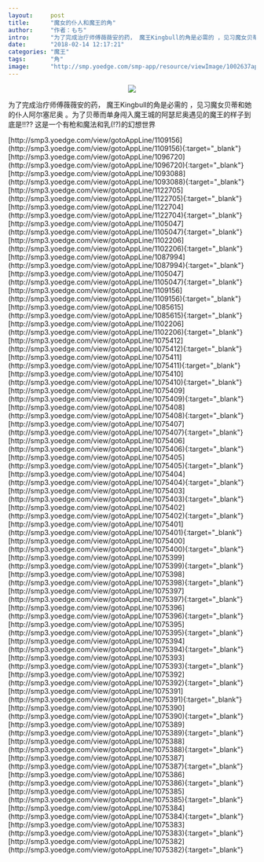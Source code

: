 ```yaml
---
layout:     post
title:      "魔女的仆人和魔王的角"
author:     "作者：もち"
intro:      "为了完成治疗师傅薇薇安的药， 魔王Kingbull的角是必需的 ，见习魔女贝蒂和她的仆人阿尔塞尼奥 。为了贝蒂而单身闯入魔王城的阿瑟尼奥遇见的魔王的样子到底是!!?? 这是一个有枪和魔法和乳(!?)的幻想世界"
date:       "2018-02-14 12:17:21"
categories: "魔王"
tags:       "角"
image:      "http://smp.yoedge.com/smp-app/resource/viewImage/1002637appline.png"
---
```

<div style="text-align: center">
<p><img src="http://smp.yoedge.com/smp-app/resource/viewImage/1002637appline.png"/></p>
</div>
<p class="post-meta">
<span>为了完成治疗师傅薇薇安的药， 魔王Kingbull的角是必需的 ，见习魔女贝蒂和她的仆人阿尔塞尼奥 。为了贝蒂而单身闯入魔王城的阿瑟尼奥遇见的魔王的样子到底是!!?? 这是一个有枪和魔法和乳(!?)的幻想世界</span>
</p>
[http://smp3.yoedge.com/view/gotoAppLine/1109156](http://smp3.yoedge.com/view/gotoAppLine/1109156){:target="_blank"}
[http://smp3.yoedge.com/view/gotoAppLine/1096720](http://smp3.yoedge.com/view/gotoAppLine/1096720){:target="_blank"}
[http://smp3.yoedge.com/view/gotoAppLine/1093088](http://smp3.yoedge.com/view/gotoAppLine/1093088){:target="_blank"}
[http://smp3.yoedge.com/view/gotoAppLine/1122705](http://smp3.yoedge.com/view/gotoAppLine/1122705){:target="_blank"}
[http://smp3.yoedge.com/view/gotoAppLine/1122704](http://smp3.yoedge.com/view/gotoAppLine/1122704){:target="_blank"}
[http://smp3.yoedge.com/view/gotoAppLine/1105047](http://smp3.yoedge.com/view/gotoAppLine/1105047){:target="_blank"}
[http://smp3.yoedge.com/view/gotoAppLine/1102206](http://smp3.yoedge.com/view/gotoAppLine/1102206){:target="_blank"}
[http://smp3.yoedge.com/view/gotoAppLine/1087994](http://smp3.yoedge.com/view/gotoAppLine/1087994){:target="_blank"}
[http://smp3.yoedge.com/view/gotoAppLine/1105047](http://smp3.yoedge.com/view/gotoAppLine/1105047){:target="_blank"}
[http://smp3.yoedge.com/view/gotoAppLine/1109156](http://smp3.yoedge.com/view/gotoAppLine/1109156){:target="_blank"}
[http://smp3.yoedge.com/view/gotoAppLine/1085615](http://smp3.yoedge.com/view/gotoAppLine/1085615){:target="_blank"}
[http://smp3.yoedge.com/view/gotoAppLine/1102206](http://smp3.yoedge.com/view/gotoAppLine/1102206){:target="_blank"}
[http://smp3.yoedge.com/view/gotoAppLine/1075412](http://smp3.yoedge.com/view/gotoAppLine/1075412){:target="_blank"}
[http://smp3.yoedge.com/view/gotoAppLine/1075411](http://smp3.yoedge.com/view/gotoAppLine/1075411){:target="_blank"}
[http://smp3.yoedge.com/view/gotoAppLine/1075410](http://smp3.yoedge.com/view/gotoAppLine/1075410){:target="_blank"}
[http://smp3.yoedge.com/view/gotoAppLine/1075409](http://smp3.yoedge.com/view/gotoAppLine/1075409){:target="_blank"}
[http://smp3.yoedge.com/view/gotoAppLine/1075408](http://smp3.yoedge.com/view/gotoAppLine/1075408){:target="_blank"}
[http://smp3.yoedge.com/view/gotoAppLine/1075407](http://smp3.yoedge.com/view/gotoAppLine/1075407){:target="_blank"}
[http://smp3.yoedge.com/view/gotoAppLine/1075406](http://smp3.yoedge.com/view/gotoAppLine/1075406){:target="_blank"}
[http://smp3.yoedge.com/view/gotoAppLine/1075405](http://smp3.yoedge.com/view/gotoAppLine/1075405){:target="_blank"}
[http://smp3.yoedge.com/view/gotoAppLine/1075404](http://smp3.yoedge.com/view/gotoAppLine/1075404){:target="_blank"}
[http://smp3.yoedge.com/view/gotoAppLine/1075403](http://smp3.yoedge.com/view/gotoAppLine/1075403){:target="_blank"}
[http://smp3.yoedge.com/view/gotoAppLine/1075402](http://smp3.yoedge.com/view/gotoAppLine/1075402){:target="_blank"}
[http://smp3.yoedge.com/view/gotoAppLine/1075401](http://smp3.yoedge.com/view/gotoAppLine/1075401){:target="_blank"}
[http://smp3.yoedge.com/view/gotoAppLine/1075400](http://smp3.yoedge.com/view/gotoAppLine/1075400){:target="_blank"}
[http://smp3.yoedge.com/view/gotoAppLine/1075399](http://smp3.yoedge.com/view/gotoAppLine/1075399){:target="_blank"}
[http://smp3.yoedge.com/view/gotoAppLine/1075398](http://smp3.yoedge.com/view/gotoAppLine/1075398){:target="_blank"}
[http://smp3.yoedge.com/view/gotoAppLine/1075397](http://smp3.yoedge.com/view/gotoAppLine/1075397){:target="_blank"}
[http://smp3.yoedge.com/view/gotoAppLine/1075396](http://smp3.yoedge.com/view/gotoAppLine/1075396){:target="_blank"}
[http://smp3.yoedge.com/view/gotoAppLine/1075395](http://smp3.yoedge.com/view/gotoAppLine/1075395){:target="_blank"}
[http://smp3.yoedge.com/view/gotoAppLine/1075394](http://smp3.yoedge.com/view/gotoAppLine/1075394){:target="_blank"}
[http://smp3.yoedge.com/view/gotoAppLine/1075393](http://smp3.yoedge.com/view/gotoAppLine/1075393){:target="_blank"}
[http://smp3.yoedge.com/view/gotoAppLine/1075392](http://smp3.yoedge.com/view/gotoAppLine/1075392){:target="_blank"}
[http://smp3.yoedge.com/view/gotoAppLine/1075391](http://smp3.yoedge.com/view/gotoAppLine/1075391){:target="_blank"}
[http://smp3.yoedge.com/view/gotoAppLine/1075390](http://smp3.yoedge.com/view/gotoAppLine/1075390){:target="_blank"}
[http://smp3.yoedge.com/view/gotoAppLine/1075389](http://smp3.yoedge.com/view/gotoAppLine/1075389){:target="_blank"}
[http://smp3.yoedge.com/view/gotoAppLine/1075388](http://smp3.yoedge.com/view/gotoAppLine/1075388){:target="_blank"}
[http://smp3.yoedge.com/view/gotoAppLine/1075387](http://smp3.yoedge.com/view/gotoAppLine/1075387){:target="_blank"}
[http://smp3.yoedge.com/view/gotoAppLine/1075386](http://smp3.yoedge.com/view/gotoAppLine/1075386){:target="_blank"}
[http://smp3.yoedge.com/view/gotoAppLine/1075385](http://smp3.yoedge.com/view/gotoAppLine/1075385){:target="_blank"}
[http://smp3.yoedge.com/view/gotoAppLine/1075384](http://smp3.yoedge.com/view/gotoAppLine/1075384){:target="_blank"}
[http://smp3.yoedge.com/view/gotoAppLine/1075383](http://smp3.yoedge.com/view/gotoAppLine/1075383){:target="_blank"}
[http://smp3.yoedge.com/view/gotoAppLine/1075382](http://smp3.yoedge.com/view/gotoAppLine/1075382){:target="_blank"}


